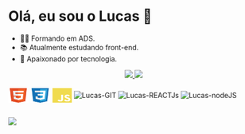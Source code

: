 ##
#  Olá, eu sou o Lucas 👋

- 👨‍💻 Formando em ADS.
- 📚 Atualmente estudando front-end.
- 🤍 Apaixonado por tecnologia.

<div align="center">
  <a href="https://github.com/LucassPimentel">
  <img height="180em" src="https://github-readme-stats.vercel.app/api?username=LucassPimentel&show_icons=true&theme=cobalt&include_all_commits=true&count_private=true"/>
  <img height="180em" src="https://github-readme-stats.vercel.app/api/top-langs/?username=LucassPimentel&layout=compact&langs_count=7&theme=cobalt"/>
</div>
  
  <div style= "display: inline-block"><br>
      <img align="center" alt="Lucas-HTML" height="30" width="40" src="https://raw.githubusercontent.com/devicons/devicon/master/icons/html5/html5-original.svg">
      <img align="center" alt="Lucas-CSS" height="30" width="40" src="https://raw.githubusercontent.com/devicons/devicon/master/icons/css3/css3-original.svg">
      <img align="center" alt="Lucas-Js" height="30" width="40" src="https://raw.githubusercontent.com/devicons/devicon/master/icons/javascript/javascript-plain.svg">
      <img align="center" alt="Lucas-GIT" height="30" width="40" src="https://cdn.jsdelivr.net/gh/devicons/devicon/icons/git/git-original.svg" />
      <img align="center" alt="Lucas-REACTJs" height="30" width="40" src="https://cdn.jsdelivr.net/gh/devicons/devicon/icons/react/react-original-wordmark.svg" />
      <img align="center" alt="Lucas-nodeJS" height="50" width="70" src="https://cdn.jsdelivr.net/gh/devicons/devicon/icons/nodejs/nodejs-original-wordmark.svg" />



  </div>

  ##
  
  <div>
     <a href="https://www.linkedin.com/in/lucas-pimentel-0b7492222/" target="_blank"><img src="https://img.shields.io/badge/-LinkedIn-%230077B5?style=for-the-badge&logo=linkedin&logoColor=white" target="_blank"></a> 
    

  </div>
